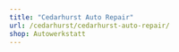 ```yaml
---
title: "Cedarhurst Auto Repair"
url: /cedarhurst/cedarhurst-auto-repair/
shop: Autowerkstatt
---
```


